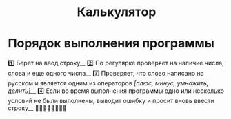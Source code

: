 <h1 align="center">Калькулятор</h1>

# Порядок выполнения программы

:one: Берет на ввод строку__
:two: По регулярке проверяет на наличие числа, слова и еще одного числа__
:three: Проверяет, что слово написано на русском и является одним из операторов _[плюс, минус, умножить, делить]___
:four: Если во время выполнения программы одно или несколько условий не были выполнены, выводит ошибку и просит вновь ввести строку__
:space_invader::space_invader::space_invader::space_invader::space_invader::space_invader::space_invader::space_invader: